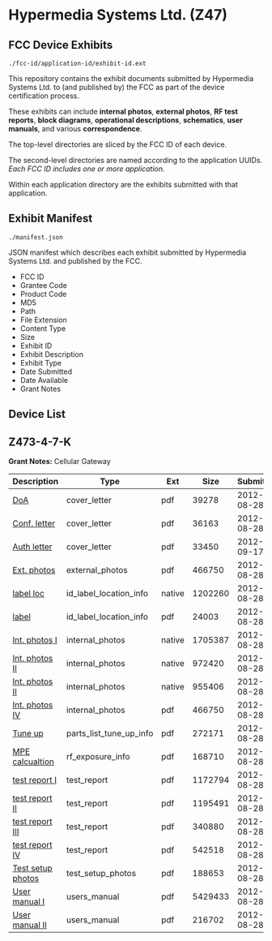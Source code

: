 # Hypermedia Systems Ltd. (Z47)
## FCC Device Exhibits

```
./fcc-id/application-id/exhibit-id.ext
```

This repository contains the exhibit documents submitted by Hypermedia Systems Ltd. to (and published by) the FCC as part of the device certification process.

These exhibits can include **internal photos**, **external photos**, **RF test reports**, **block diagrams**, **operational descriptions**, **schematics**, **user manuals**, and various **correspondence**.

The top-level directories are sliced by the FCC ID of each device.

The second-level directories are named according to the application UUIDs. *Each FCC ID includes one or more application.*

Within each application directory are the exhibits submitted with that application. 

## Exhibit Manifest

```
./manifest.json
```

JSON manifest which describes each exhibit submitted by Hypermedia Systems Ltd. and published by the FCC.

- FCC ID
- Grantee Code
- Product Code
- MD5
- Path
- File Extension
- Content Type
- Size
- Exhibit ID
- Exhibit Description
- Exhibit Type
- Date Submitted
- Date Available
- Grant Notes

## Device List
## Z473-4-7-K
**Grant Notes:** Cellular Gateway

| Description | Type | Ext | Size | Submitted | Available |
| ----------- | ---- | --- | ---- | --------- | --------- |
| [DoA](Z473-4-7-K/a002b46833944a79b005b95ba04e9f7c/1776113.pdf) | cover_letter | pdf | 39278 | 2012-08-28 | 2012-09-19 |
| [Conf. letter](Z473-4-7-K/a002b46833944a79b005b95ba04e9f7c/1776114.pdf) | cover_letter | pdf | 36163 | 2012-08-28 | 2012-09-19 |
| [Auth letter](Z473-4-7-K/a002b46833944a79b005b95ba04e9f7c/1793125.pdf) | cover_letter | pdf | 33450 | 2012-09-17 | 2012-09-19 |
| [Ext. photos](Z473-4-7-K/a002b46833944a79b005b95ba04e9f7c/1776116.pdf) | external_photos | pdf | 466750 | 2012-08-28 | 2012-09-19 |
| [label loc](Z473-4-7-K/a002b46833944a79b005b95ba04e9f7c/1776121.native) | id_label_location_info | native | 1202260 | 2012-08-28 | 2012-09-19 |
| [label](Z473-4-7-K/a002b46833944a79b005b95ba04e9f7c/1776122.pdf) | id_label_location_info | pdf | 24003 | 2012-08-28 | 2012-09-19 |
| [Int. photos I](Z473-4-7-K/a002b46833944a79b005b95ba04e9f7c/1776117.native) | internal_photos | native | 1705387 | 2012-08-28 | 2012-09-19 |
| [Int. photos II](Z473-4-7-K/a002b46833944a79b005b95ba04e9f7c/1776118.native) | internal_photos | native | 972420 | 2012-08-28 | 2012-09-19 |
| [Int. photos II](Z473-4-7-K/a002b46833944a79b005b95ba04e9f7c/1776119.native) | internal_photos | native | 955406 | 2012-08-28 | 2012-09-19 |
| [Int. photos IV](Z473-4-7-K/a002b46833944a79b005b95ba04e9f7c/1776116.pdf) | internal_photos | pdf | 466750 | 2012-08-28 | 2012-09-19 |
| [Tune up](Z473-4-7-K/a002b46833944a79b005b95ba04e9f7c/1776115.pdf) | parts_list_tune_up_info | pdf | 272171 | 2012-08-28 | 2012-09-19 |
| [MPE calcualtion](Z473-4-7-K/a002b46833944a79b005b95ba04e9f7c/1776147.pdf) | rf_exposure_info | pdf | 168710 | 2012-08-28 | 2012-09-19 |
| [test report I](Z473-4-7-K/a002b46833944a79b005b95ba04e9f7c/1776143.pdf) | test_report | pdf | 1172794 | 2012-08-28 | 2012-09-19 |
| [test report II](Z473-4-7-K/a002b46833944a79b005b95ba04e9f7c/1776144.pdf) | test_report | pdf | 1195491 | 2012-08-28 | 2012-09-19 |
| [test report III](Z473-4-7-K/a002b46833944a79b005b95ba04e9f7c/1776145.pdf) | test_report | pdf | 340880 | 2012-08-28 | 2012-09-19 |
| [test report IV](Z473-4-7-K/a002b46833944a79b005b95ba04e9f7c/1270991.pdf) | test_report | pdf | 542518 | 2012-08-28 | 2012-09-19 |
| [Test setup photos](Z473-4-7-K/a002b46833944a79b005b95ba04e9f7c/1776141.pdf) | test_setup_photos | pdf | 188653 | 2012-08-28 | 2012-09-19 |
| [User manual I](Z473-4-7-K/a002b46833944a79b005b95ba04e9f7c/1776123.pdf) | users_manual | pdf | 5429433 | 2012-08-28 | 2012-09-19 |
| [User manual II](Z473-4-7-K/a002b46833944a79b005b95ba04e9f7c/1776124.pdf) | users_manual | pdf | 216702 | 2012-08-28 | 2012-09-19 |
